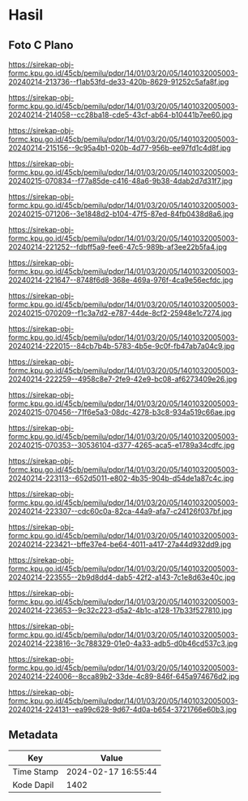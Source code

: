 # Hasil

## Foto C Plano

https://sirekap-obj-formc.kpu.go.id/45cb/pemilu/pdpr/14/01/03/20/05/1401032005003-20240214-213736--f1ab53fd-de33-420b-8629-91252c5afa8f.jpg

https://sirekap-obj-formc.kpu.go.id/45cb/pemilu/pdpr/14/01/03/20/05/1401032005003-20240214-214058--cc28ba18-cde5-43cf-ab64-b10441b7ee60.jpg

https://sirekap-obj-formc.kpu.go.id/45cb/pemilu/pdpr/14/01/03/20/05/1401032005003-20240214-215156--9c95a4b1-020b-4d77-956b-ee97fd1c4d8f.jpg

https://sirekap-obj-formc.kpu.go.id/45cb/pemilu/pdpr/14/01/03/20/05/1401032005003-20240215-070834--f77a85de-c416-48a6-9b38-4dab2d7d31f7.jpg

https://sirekap-obj-formc.kpu.go.id/45cb/pemilu/pdpr/14/01/03/20/05/1401032005003-20240215-071206--3e1848d2-b104-47f5-87ed-84fb0438d8a6.jpg

https://sirekap-obj-formc.kpu.go.id/45cb/pemilu/pdpr/14/01/03/20/05/1401032005003-20240214-221252--fdbff5a9-fee6-47c5-989b-af3ee22b5fa4.jpg

https://sirekap-obj-formc.kpu.go.id/45cb/pemilu/pdpr/14/01/03/20/05/1401032005003-20240214-221647--8748f6d8-368e-469a-976f-4ca9e56ecfdc.jpg

https://sirekap-obj-formc.kpu.go.id/45cb/pemilu/pdpr/14/01/03/20/05/1401032005003-20240215-070209--f1c3a7d2-e787-44de-8cf2-25948e1c7274.jpg

https://sirekap-obj-formc.kpu.go.id/45cb/pemilu/pdpr/14/01/03/20/05/1401032005003-20240214-222015--84cb7b4b-5783-4b5e-9c0f-fb47ab7a04c9.jpg

https://sirekap-obj-formc.kpu.go.id/45cb/pemilu/pdpr/14/01/03/20/05/1401032005003-20240214-222259--4958c8e7-2fe9-42e9-bc08-af6273409e26.jpg

https://sirekap-obj-formc.kpu.go.id/45cb/pemilu/pdpr/14/01/03/20/05/1401032005003-20240215-070456--71f6e5a3-08dc-4278-b3c8-934a519c66ae.jpg

https://sirekap-obj-formc.kpu.go.id/45cb/pemilu/pdpr/14/01/03/20/05/1401032005003-20240215-070353--30536104-d377-4265-aca5-e1789a34cdfc.jpg

https://sirekap-obj-formc.kpu.go.id/45cb/pemilu/pdpr/14/01/03/20/05/1401032005003-20240214-223113--652d5011-e802-4b35-904b-d54de1a87c4c.jpg

https://sirekap-obj-formc.kpu.go.id/45cb/pemilu/pdpr/14/01/03/20/05/1401032005003-20240214-223307--cdc60c0a-82ca-44a9-afa7-c24126f037bf.jpg

https://sirekap-obj-formc.kpu.go.id/45cb/pemilu/pdpr/14/01/03/20/05/1401032005003-20240214-223421--bffe37e4-be64-4011-a417-27a44d932dd9.jpg

https://sirekap-obj-formc.kpu.go.id/45cb/pemilu/pdpr/14/01/03/20/05/1401032005003-20240214-223555--2b9d8dd4-dab5-42f2-a143-7c1e8d63e40c.jpg

https://sirekap-obj-formc.kpu.go.id/45cb/pemilu/pdpr/14/01/03/20/05/1401032005003-20240214-223653--9c32c223-d5a2-4b1c-a128-17b33f527810.jpg

https://sirekap-obj-formc.kpu.go.id/45cb/pemilu/pdpr/14/01/03/20/05/1401032005003-20240214-223816--3c788329-01e0-4a33-adb5-d0b46cd537c3.jpg

https://sirekap-obj-formc.kpu.go.id/45cb/pemilu/pdpr/14/01/03/20/05/1401032005003-20240214-224006--8cca89b2-33de-4c89-846f-645a974676d2.jpg

https://sirekap-obj-formc.kpu.go.id/45cb/pemilu/pdpr/14/01/03/20/05/1401032005003-20240214-224131--ea99c628-9d67-4d0a-b654-3721766e60b3.jpg


## Metadata

| Key        | Value               |
| ---------- | ------------------- |
| Time Stamp | 2024-02-17 16:55:44 |
| Kode Dapil | 1402                |



